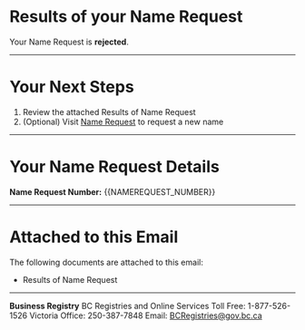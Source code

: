 # Results of your Name Request

Your Name Request is **rejected**.

---

# Your Next Steps

1. Review the attached Results of Name Request
2. (Optional) Visit [Name Request]({{NAME_REQUEST_URL}}) to request a new name

---

# Your Name Request Details

**Name Request Number:**
{{NAMEREQUEST_NUMBER}}

---

# Attached to this Email

The following documents are attached to this email:

* Results of Name Request

---

**Business Registry**
BC Registries and Online Services
Toll Free: 1-877-526-1526
Victoria Office: 250-387-7848
Email: [BCRegistries@gov.bc.ca](BCRegistries@gov.bc.ca)